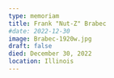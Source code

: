 ```yaml
---
type: memoriam
title: Frank "Nut-Z" Brabec
#date: 2022-12-30
image: Brabec-1920w.jpg
draft: false
died: December 30, 2022
location: Illinois
---
```

